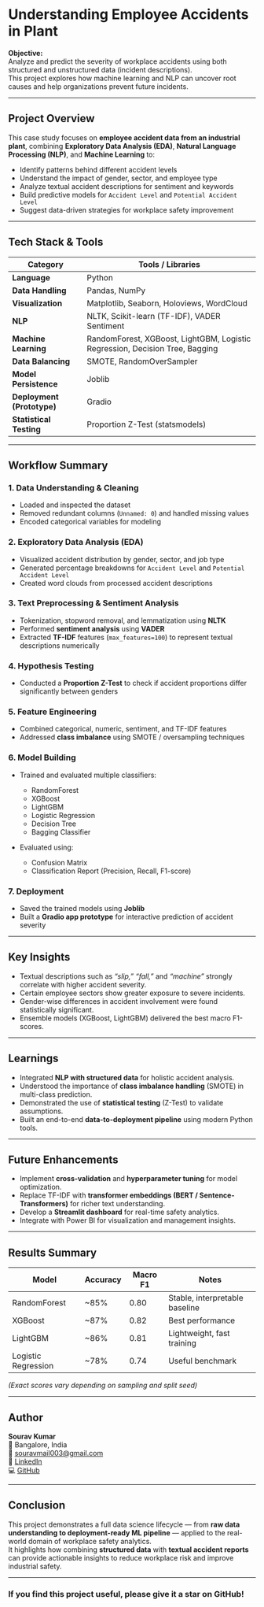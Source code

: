 # Understanding Employee Accidents in Plant

**Objective:**  
Analyze and predict the severity of workplace accidents using both structured and unstructured data (incident descriptions).  
This project explores how machine learning and NLP can uncover root causes and help organizations prevent future incidents.

---

##  Project Overview

This case study focuses on **employee accident data from an industrial plant**, combining **Exploratory Data Analysis (EDA)**, **Natural Language Processing (NLP)**, and **Machine Learning** to:

- Identify patterns behind different accident levels  
- Understand the impact of gender, sector, and employee type  
- Analyze textual accident descriptions for sentiment and keywords  
- Build predictive models for `Accident Level` and `Potential Accident Level`  
- Suggest data-driven strategies for workplace safety improvement  

---

##  Tech Stack & Tools

| Category | Tools / Libraries |
|-----------|------------------|
| **Language** | Python |
| **Data Handling** | Pandas, NumPy |
| **Visualization** | Matplotlib, Seaborn, Holoviews, WordCloud |
| **NLP** | NLTK, Scikit-learn (TF-IDF), VADER Sentiment |
| **Machine Learning** | RandomForest, XGBoost, LightGBM, Logistic Regression, Decision Tree, Bagging |
| **Data Balancing** | SMOTE, RandomOverSampler |
| **Model Persistence** | Joblib |
| **Deployment (Prototype)** | Gradio |
| **Statistical Testing** | Proportion Z-Test (statsmodels) |

---

##  Workflow Summary

### 1. Data Understanding & Cleaning
- Loaded and inspected the dataset  
- Removed redundant columns (`Unnamed: 0`) and handled missing values  
- Encoded categorical variables for modeling  

### 2. Exploratory Data Analysis (EDA)
- Visualized accident distribution by gender, sector, and job type  
- Generated percentage breakdowns for `Accident Level` and `Potential Accident Level`  
- Created word clouds from processed accident descriptions  

### 3. Text Preprocessing & Sentiment Analysis
- Tokenization, stopword removal, and lemmatization using **NLTK**  
- Performed **sentiment analysis** using **VADER**  
- Extracted **TF-IDF** features (`max_features=100`) to represent textual descriptions numerically  

### 4. Hypothesis Testing
- Conducted a **Proportion Z-Test** to check if accident proportions differ significantly between genders  

### 5. Feature Engineering
- Combined categorical, numeric, sentiment, and TF-IDF features  
- Addressed **class imbalance** using SMOTE / oversampling techniques  

### 6. Model Building
- Trained and evaluated multiple classifiers:
  - RandomForest  
  - XGBoost  
  - LightGBM  
  - Logistic Regression  
  - Decision Tree  
  - Bagging Classifier  

- Evaluated using:
  - Confusion Matrix  
  - Classification Report (Precision, Recall, F1-score)

### 7. Deployment
- Saved the trained models using **Joblib**  
- Built a **Gradio app prototype** for interactive prediction of accident severity  

---

##  Key Insights

- Textual descriptions such as *“slip,” “fall,”* and *“machine”* strongly correlate with higher accident severity.  
- Certain employee sectors show greater exposure to severe incidents.  
- Gender-wise differences in accident involvement were found statistically significant.  
- Ensemble models (XGBoost, LightGBM) delivered the best macro F1-scores.  

---

##  Learnings

- Integrated **NLP with structured data** for holistic accident analysis.  
- Understood the importance of **class imbalance handling** (SMOTE) in multi-class prediction.  
- Demonstrated the use of **statistical testing** (Z-Test) to validate assumptions.  
- Built an end-to-end **data-to-deployment pipeline** using modern Python tools.

---

##  Future Enhancements

- Implement **cross-validation** and **hyperparameter tuning** for model optimization.  
- Replace TF-IDF with **transformer embeddings (BERT / Sentence-Transformers)** for richer text understanding.   
- Develop a **Streamlit dashboard** for real-time safety analytics.  
- Integrate with Power BI for visualization and management insights.

---

##  Results Summary

| Model | Accuracy | Macro F1 | Notes |
|--------|-----------|-----------|--------|
| RandomForest | ~85% | 0.80 | Stable, interpretable baseline |
| XGBoost | ~87% | 0.82 | Best performance |
| LightGBM | ~86% | 0.81 | Lightweight, fast training |
| Logistic Regression | ~78% | 0.74 | Useful benchmark |

*(Exact scores vary depending on sampling and split seed)*

---

##  Author

**Sourav Kumar**  
📍 Bangalore, India  
📧 [souravmail003@gmail.com](mailto:souravmail003@gmail.com)  
🔗 [LinkedIn](https://linkedin.com/in/sourav-kumar-5814341b8)  
💻 [GitHub](https://github.com/your-github-username)

---

##  Conclusion

This project demonstrates a full data science lifecycle — from **raw data understanding to deployment-ready ML pipeline** — applied to the real-world domain of workplace safety analytics.  
It highlights how combining **structured data** with **textual accident reports** can provide actionable insights to reduce workplace risk and improve industrial safety.

---

###  If you find this project useful, please give it a star on GitHub!
